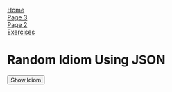 <p> 
  <a href="index.html">Home</a> <br> 
  <a href="page3.html">Page 3</a> <br>
  <a href="page2.html">Page 2</a> <br>
  <a href="Exercises.html">Exercises</a>
</p>

<html>
<head>
<title>Page Title</title>
</head>
<body>

<h1> Random Idiom Using JSON </h1>

<button type="button" class="new-quote button">Show Idiom</button>

<dl id="quote"></dl>

<script>
const endpoint = 'https://anastasijaale.github.io/SML5202-AleksandrovaAna/datasets/idioms.json';

function getQuote() {
fetch(endpoint)
.then(function (response) {
return response.json();
})

.then(function(data){
let id = Math.floor(Math.random() * 5);
let idiom = (data.idioms[id].idiom);
let meaning = (data.idioms[id].meaning);
let example =(data.idioms[id].example);


document.querySelector("#quote").innerHTML = "<dt>" + idiom + "<dt>" + "<dd><strong>Example:<strong> " + example + "</dd><dd><strong>Meaning:</strong> " + meaning + "</dd> " ;

//console.log(data.idioms[id].idiom)
})

.catch(function () {
console.log("Error occurred");
});
}

const newQuoteButton = document.querySelector('.new-quote');
newQuoteButton.addEventListener('click', getQuote);

</script>
</body>
</html>
